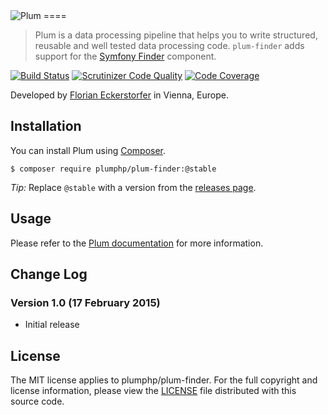 <img src="https://florian.ec/img/plum/logo.png" alt="Plum">
====

> Plum is a data processing pipeline that helps you to write structured, reusable and well tested data processing code.
> `plum-finder` adds support for the [Symfony Finder](http://symfony.com/doc/current/components/finder.html) component.

[![Build Status](https://img.shields.io/travis/plumphp/plum-finder.svg?style=flat)](https://travis-ci.org/plumphp/plum-finder)
[![Scrutinizer Code Quality](https://img.shields.io/scrutinizer/g/plumphp/plum-finder.svg?style=flat)](https://scrutinizer-ci.com/g/plumphp/plum-finder/?branch=master)
[![Code Coverage](https://img.shields.io/scrutinizer/coverage/g/plumphp/plum-finder.svg?style=flat)](https://scrutinizer-ci.com/g/plumphp/plum-finder/?branch=master)

Developed by [Florian Eckerstorfer](https://florian.ec) in Vienna, Europe.


Installation
------------

You can install Plum using [Composer](http://getcomposer.org).

```shell
$ composer require plumphp/plum-finder:@stable
```

*Tip:* Replace `@stable` with a version from the [releases page](https://github.com/plumphp/plum-finder/releases).


Usage
-----

Please refer to the [Plum documentation](https://github.com/plumphp/plum/blob/master/docs/index.md) for more
information.


Change Log
----------

### Version 1.0 (17 February 2015)

- Initial release


License
-------

The MIT license applies to plumphp/plum-finder. For the full copyright and license information,
please view the [LICENSE](https://github.com/plumphp/plum-finder/blob/master/LICENSE) file distributed with this source
code.
